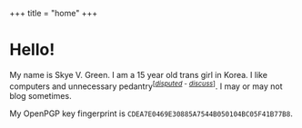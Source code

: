+++
title = "home"
+++

# Hello!

My name is Skye V. Green.
I am a 15 year old trans girl in Korea.
I like computers and unnecessary pedantry<sup>\[*[disputed](https://en.wikipedia.org/wiki/Wikipedia:Disputed_statement) - [discuss](mailto:skyevgreen@gmail.com)*\]</sup>.
I may or may not blog sometimes.

My OpenPGP key fingerprint is `CDEA7E0469E30885A7544B050104BC05F41B77B8`.